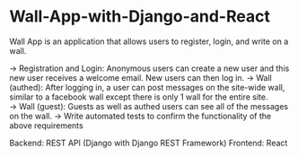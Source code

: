 # Wall-App-with-Django-and-React

Wall App is an application that allows users to register, login, and write on a wall.

-> Registration and Login: Anonymous users can create a new user and this new user receives a welcome email. New users can then log in.
-> Wall (authed):  After logging in, a user can post messages on the site-wide wall, similar to a facebook wall except there is only 1 wall for the entire site.  
-> Wall (guest): Guests as well as authed users can see all of the messages on the wall.
-> Write automated tests to confirm the functionality of the above requirements

Backend: REST API (Django with Django REST Framework)
Frontend: React
